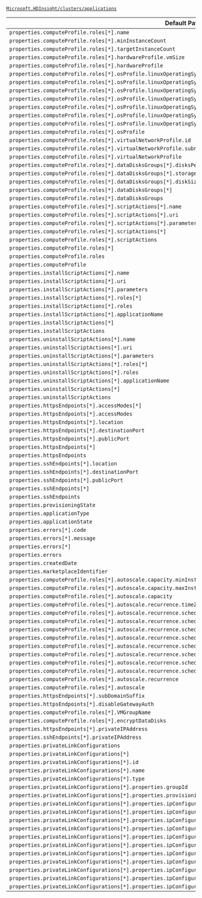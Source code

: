 [`Microsoft.HDInsight/clusters/applications`](https://docs.microsoft.com/en-us/azure/templates/microsoft.hdinsight/clusters/applications)

| Default Path | Alias |
|---|---|
| `properties.computeProfile.roles[*].name` | `Microsoft.HDInsight/clusters/applications/computeProfile.roles[*].name` |
| `properties.computeProfile.roles[*].minInstanceCount` | `Microsoft.HDInsight/clusters/applications/computeProfile.roles[*].minInstanceCount` |
| `properties.computeProfile.roles[*].targetInstanceCount` | `Microsoft.HDInsight/clusters/applications/computeProfile.roles[*].targetInstanceCount` |
| `properties.computeProfile.roles[*].hardwareProfile.vmSize` | `Microsoft.HDInsight/clusters/applications/computeProfile.roles[*].hardwareProfile.vmSize` |
| `properties.computeProfile.roles[*].hardwareProfile` | `Microsoft.HDInsight/clusters/applications/computeProfile.roles[*].hardwareProfile` |
| `properties.computeProfile.roles[*].osProfile.linuxOperatingSystemProfile.username` | `Microsoft.HDInsight/clusters/applications/computeProfile.roles[*].osProfile.linuxOperatingSystemProfile.username` |
| `properties.computeProfile.roles[*].osProfile.linuxOperatingSystemProfile.password` | `Microsoft.HDInsight/clusters/applications/computeProfile.roles[*].osProfile.linuxOperatingSystemProfile.password` |
| `properties.computeProfile.roles[*].osProfile.linuxOperatingSystemProfile.sshProfile.publicKeys[*].certificateData` | `Microsoft.HDInsight/clusters/applications/computeProfile.roles[*].osProfile.linuxOperatingSystemProfile.sshProfile.publicKeys[*].certificateData` |
| `properties.computeProfile.roles[*].osProfile.linuxOperatingSystemProfile.sshProfile.publicKeys[*]` | `Microsoft.HDInsight/clusters/applications/computeProfile.roles[*].osProfile.linuxOperatingSystemProfile.sshProfile.publicKeys[*]` |
| `properties.computeProfile.roles[*].osProfile.linuxOperatingSystemProfile.sshProfile.publicKeys` | `Microsoft.HDInsight/clusters/applications/computeProfile.roles[*].osProfile.linuxOperatingSystemProfile.sshProfile.publicKeys` |
| `properties.computeProfile.roles[*].osProfile.linuxOperatingSystemProfile.sshProfile` | `Microsoft.HDInsight/clusters/applications/computeProfile.roles[*].osProfile.linuxOperatingSystemProfile.sshProfile` |
| `properties.computeProfile.roles[*].osProfile.linuxOperatingSystemProfile` | `Microsoft.HDInsight/clusters/applications/computeProfile.roles[*].osProfile.linuxOperatingSystemProfile` |
| `properties.computeProfile.roles[*].osProfile` | `Microsoft.HDInsight/clusters/applications/computeProfile.roles[*].osProfile` |
| `properties.computeProfile.roles[*].virtualNetworkProfile.id` | `Microsoft.HDInsight/clusters/applications/computeProfile.roles[*].virtualNetworkProfile.id` |
| `properties.computeProfile.roles[*].virtualNetworkProfile.subnet` | `Microsoft.HDInsight/clusters/applications/computeProfile.roles[*].virtualNetworkProfile.subnet` |
| `properties.computeProfile.roles[*].virtualNetworkProfile` | `Microsoft.HDInsight/clusters/applications/computeProfile.roles[*].virtualNetworkProfile` |
| `properties.computeProfile.roles[*].dataDisksGroups[*].disksPerNode` | `Microsoft.HDInsight/clusters/applications/computeProfile.roles[*].dataDisksGroups[*].disksPerNode` |
| `properties.computeProfile.roles[*].dataDisksGroups[*].storageAccountType` | `Microsoft.HDInsight/clusters/applications/computeProfile.roles[*].dataDisksGroups[*].storageAccountType` |
| `properties.computeProfile.roles[*].dataDisksGroups[*].diskSizeGB` | `Microsoft.HDInsight/clusters/applications/computeProfile.roles[*].dataDisksGroups[*].diskSizeGB` |
| `properties.computeProfile.roles[*].dataDisksGroups[*]` | `Microsoft.HDInsight/clusters/applications/computeProfile.roles[*].dataDisksGroups[*]` |
| `properties.computeProfile.roles[*].dataDisksGroups` | `Microsoft.HDInsight/clusters/applications/computeProfile.roles[*].dataDisksGroups` |
| `properties.computeProfile.roles[*].scriptActions[*].name` | `Microsoft.HDInsight/clusters/applications/computeProfile.roles[*].scriptActions[*].name` |
| `properties.computeProfile.roles[*].scriptActions[*].uri` | `Microsoft.HDInsight/clusters/applications/computeProfile.roles[*].scriptActions[*].uri` |
| `properties.computeProfile.roles[*].scriptActions[*].parameters` | `Microsoft.HDInsight/clusters/applications/computeProfile.roles[*].scriptActions[*].parameters` |
| `properties.computeProfile.roles[*].scriptActions[*]` | `Microsoft.HDInsight/clusters/applications/computeProfile.roles[*].scriptActions[*]` |
| `properties.computeProfile.roles[*].scriptActions` | `Microsoft.HDInsight/clusters/applications/computeProfile.roles[*].scriptActions` |
| `properties.computeProfile.roles[*]` | `Microsoft.HDInsight/clusters/applications/computeProfile.roles[*]` |
| `properties.computeProfile.roles` | `Microsoft.HDInsight/clusters/applications/computeProfile.roles` |
| `properties.computeProfile` | `Microsoft.HDInsight/clusters/applications/computeProfile` |
| `properties.installScriptActions[*].name` | `Microsoft.HDInsight/clusters/applications/installScriptActions[*].name` |
| `properties.installScriptActions[*].uri` | `Microsoft.HDInsight/clusters/applications/installScriptActions[*].uri` |
| `properties.installScriptActions[*].parameters` | `Microsoft.HDInsight/clusters/applications/installScriptActions[*].parameters` |
| `properties.installScriptActions[*].roles[*]` | `Microsoft.HDInsight/clusters/applications/installScriptActions[*].roles[*]` |
| `properties.installScriptActions[*].roles` | `Microsoft.HDInsight/clusters/applications/installScriptActions[*].roles` |
| `properties.installScriptActions[*].applicationName` | `Microsoft.HDInsight/clusters/applications/installScriptActions[*].applicationName` |
| `properties.installScriptActions[*]` | `Microsoft.HDInsight/clusters/applications/installScriptActions[*]` |
| `properties.installScriptActions` | `Microsoft.HDInsight/clusters/applications/installScriptActions` |
| `properties.uninstallScriptActions[*].name` | `Microsoft.HDInsight/clusters/applications/uninstallScriptActions[*].name` |
| `properties.uninstallScriptActions[*].uri` | `Microsoft.HDInsight/clusters/applications/uninstallScriptActions[*].uri` |
| `properties.uninstallScriptActions[*].parameters` | `Microsoft.HDInsight/clusters/applications/uninstallScriptActions[*].parameters` |
| `properties.uninstallScriptActions[*].roles[*]` | `Microsoft.HDInsight/clusters/applications/uninstallScriptActions[*].roles[*]` |
| `properties.uninstallScriptActions[*].roles` | `Microsoft.HDInsight/clusters/applications/uninstallScriptActions[*].roles` |
| `properties.uninstallScriptActions[*].applicationName` | `Microsoft.HDInsight/clusters/applications/uninstallScriptActions[*].applicationName` |
| `properties.uninstallScriptActions[*]` | `Microsoft.HDInsight/clusters/applications/uninstallScriptActions[*]` |
| `properties.uninstallScriptActions` | `Microsoft.HDInsight/clusters/applications/uninstallScriptActions` |
| `properties.httpsEndpoints[*].accessModes[*]` | `Microsoft.HDInsight/clusters/applications/httpsEndpoints[*].accessModes[*]` |
| `properties.httpsEndpoints[*].accessModes` | `Microsoft.HDInsight/clusters/applications/httpsEndpoints[*].accessModes` |
| `properties.httpsEndpoints[*].location` | `Microsoft.HDInsight/clusters/applications/httpsEndpoints[*].location` |
| `properties.httpsEndpoints[*].destinationPort` | `Microsoft.HDInsight/clusters/applications/httpsEndpoints[*].destinationPort` |
| `properties.httpsEndpoints[*].publicPort` | `Microsoft.HDInsight/clusters/applications/httpsEndpoints[*].publicPort` |
| `properties.httpsEndpoints[*]` | `Microsoft.HDInsight/clusters/applications/httpsEndpoints[*]` |
| `properties.httpsEndpoints` | `Microsoft.HDInsight/clusters/applications/httpsEndpoints` |
| `properties.sshEndpoints[*].location` | `Microsoft.HDInsight/clusters/applications/sshEndpoints[*].location` |
| `properties.sshEndpoints[*].destinationPort` | `Microsoft.HDInsight/clusters/applications/sshEndpoints[*].destinationPort` |
| `properties.sshEndpoints[*].publicPort` | `Microsoft.HDInsight/clusters/applications/sshEndpoints[*].publicPort` |
| `properties.sshEndpoints[*]` | `Microsoft.HDInsight/clusters/applications/sshEndpoints[*]` |
| `properties.sshEndpoints` | `Microsoft.HDInsight/clusters/applications/sshEndpoints` |
| `properties.provisioningState` | `Microsoft.HDInsight/clusters/applications/provisioningState` |
| `properties.applicationType` | `Microsoft.HDInsight/clusters/applications/applicationType` |
| `properties.applicationState` | `Microsoft.HDInsight/clusters/applications/applicationState` |
| `properties.errors[*].code` | `Microsoft.HDInsight/clusters/applications/errors[*].code` |
| `properties.errors[*].message` | `Microsoft.HDInsight/clusters/applications/errors[*].message` |
| `properties.errors[*]` | `Microsoft.HDInsight/clusters/applications/errors[*]` |
| `properties.errors` | `Microsoft.HDInsight/clusters/applications/errors` |
| `properties.createdDate` | `Microsoft.HDInsight/clusters/applications/createdDate` |
| `properties.marketplaceIdentifier` | `Microsoft.HDInsight/clusters/applications/marketplaceIdentifier` |
| `properties.computeProfile.roles[*].autoscale.capacity.minInstanceCount` | `Microsoft.HDInsight/clusters/applications/computeProfile.roles[*].autoscale.capacity.minInstanceCount` |
| `properties.computeProfile.roles[*].autoscale.capacity.maxInstanceCount` | `Microsoft.HDInsight/clusters/applications/computeProfile.roles[*].autoscale.capacity.maxInstanceCount` |
| `properties.computeProfile.roles[*].autoscale.capacity` | `Microsoft.HDInsight/clusters/applications/computeProfile.roles[*].autoscale.capacity` |
| `properties.computeProfile.roles[*].autoscale.recurrence.timeZone` | `Microsoft.HDInsight/clusters/applications/computeProfile.roles[*].autoscale.recurrence.timeZone` |
| `properties.computeProfile.roles[*].autoscale.recurrence.schedule[*].days[*]` | `Microsoft.HDInsight/clusters/applications/computeProfile.roles[*].autoscale.recurrence.schedule[*].days[*]` |
| `properties.computeProfile.roles[*].autoscale.recurrence.schedule[*].days` | `Microsoft.HDInsight/clusters/applications/computeProfile.roles[*].autoscale.recurrence.schedule[*].days` |
| `properties.computeProfile.roles[*].autoscale.recurrence.schedule[*].timeAndCapacity.time` | `Microsoft.HDInsight/clusters/applications/computeProfile.roles[*].autoscale.recurrence.schedule[*].timeAndCapacity.time` |
| `properties.computeProfile.roles[*].autoscale.recurrence.schedule[*].timeAndCapacity.minInstanceCount` | `Microsoft.HDInsight/clusters/applications/computeProfile.roles[*].autoscale.recurrence.schedule[*].timeAndCapacity.minInstanceCount` |
| `properties.computeProfile.roles[*].autoscale.recurrence.schedule[*].timeAndCapacity.maxInstanceCount` | `Microsoft.HDInsight/clusters/applications/computeProfile.roles[*].autoscale.recurrence.schedule[*].timeAndCapacity.maxInstanceCount` |
| `properties.computeProfile.roles[*].autoscale.recurrence.schedule[*].timeAndCapacity` | `Microsoft.HDInsight/clusters/applications/computeProfile.roles[*].autoscale.recurrence.schedule[*].timeAndCapacity` |
| `properties.computeProfile.roles[*].autoscale.recurrence.schedule[*]` | `Microsoft.HDInsight/clusters/applications/computeProfile.roles[*].autoscale.recurrence.schedule[*]` |
| `properties.computeProfile.roles[*].autoscale.recurrence.schedule` | `Microsoft.HDInsight/clusters/applications/computeProfile.roles[*].autoscale.recurrence.schedule` |
| `properties.computeProfile.roles[*].autoscale.recurrence` | `Microsoft.HDInsight/clusters/applications/computeProfile.roles[*].autoscale.recurrence` |
| `properties.computeProfile.roles[*].autoscale` | `Microsoft.HDInsight/clusters/applications/computeProfile.roles[*].autoscale` |
| `properties.httpsEndpoints[*].subDomainSuffix` | `Microsoft.HDInsight/clusters/applications/httpsEndpoints[*].subDomainSuffix` |
| `properties.httpsEndpoints[*].disableGatewayAuth` | `Microsoft.HDInsight/clusters/applications/httpsEndpoints[*].disableGatewayAuth` |
| `properties.computeProfile.roles[*].VMGroupName` | `Microsoft.HDInsight/clusters/applications/computeProfile.roles[*].VMGroupName` |
| `properties.computeProfile.roles[*].encryptDataDisks` | `Microsoft.HDInsight/clusters/applications/computeProfile.roles[*].encryptDataDisks` |
| `properties.httpsEndpoints[*].privateIPAddress` | `Microsoft.HDInsight/clusters/applications/httpsEndpoints[*].privateIPAddress` |
| `properties.sshEndpoints[*].privateIPAddress` | `Microsoft.HDInsight/clusters/applications/sshEndpoints[*].privateIPAddress` |
| `properties.privateLinkConfigurations` | `Microsoft.HDInsight/clusters/applications/privateLinkConfigurations` |
| `properties.privateLinkConfigurations[*]` | `Microsoft.HDInsight/clusters/applications/privateLinkConfigurations[*]` |
| `properties.privateLinkConfigurations[*].id` | `Microsoft.HDInsight/clusters/applications/privateLinkConfigurations[*].id` |
| `properties.privateLinkConfigurations[*].name` | `Microsoft.HDInsight/clusters/applications/privateLinkConfigurations[*].name` |
| `properties.privateLinkConfigurations[*].type` | `Microsoft.HDInsight/clusters/applications/privateLinkConfigurations[*].type` |
| `properties.privateLinkConfigurations[*].properties.groupId` | `Microsoft.HDInsight/clusters/applications/privateLinkConfigurations[*].groupId` |
| `properties.privateLinkConfigurations[*].properties.provisioningState` | `Microsoft.HDInsight/clusters/applications/privateLinkConfigurations[*].provisioningState` |
| `properties.privateLinkConfigurations[*].properties.ipConfigurations` | `Microsoft.HDInsight/clusters/applications/privateLinkConfigurations[*].ipConfigurations` |
| `properties.privateLinkConfigurations[*].properties.ipConfigurations[*]` | `Microsoft.HDInsight/clusters/applications/privateLinkConfigurations[*].ipConfigurations[*]` |
| `properties.privateLinkConfigurations[*].properties.ipConfigurations[*].id` | `Microsoft.HDInsight/clusters/applications/privateLinkConfigurations[*].ipConfigurations[*].id` |
| `properties.privateLinkConfigurations[*].properties.ipConfigurations[*].name` | `Microsoft.HDInsight/clusters/applications/privateLinkConfigurations[*].ipConfigurations[*].name` |
| `properties.privateLinkConfigurations[*].properties.ipConfigurations[*].type` | `Microsoft.HDInsight/clusters/applications/privateLinkConfigurations[*].ipConfigurations[*].type` |
| `properties.privateLinkConfigurations[*].properties.ipConfigurations[*].properties.provisioningState` | `Microsoft.HDInsight/clusters/applications/privateLinkConfigurations[*].ipConfigurations[*].provisioningState` |
| `properties.privateLinkConfigurations[*].properties.ipConfigurations[*].properties.primary` | `Microsoft.HDInsight/clusters/applications/privateLinkConfigurations[*].ipConfigurations[*].primary` |
| `properties.privateLinkConfigurations[*].properties.ipConfigurations[*].properties.privateIPAddress` | `Microsoft.HDInsight/clusters/applications/privateLinkConfigurations[*].ipConfigurations[*].privateIPAddress` |
| `properties.privateLinkConfigurations[*].properties.ipConfigurations[*].properties.privateIPAllocationMethod` | `Microsoft.HDInsight/clusters/applications/privateLinkConfigurations[*].ipConfigurations[*].privateIPAllocationMethod` |
| `properties.privateLinkConfigurations[*].properties.ipConfigurations[*].properties.subnet` | `Microsoft.HDInsight/clusters/applications/privateLinkConfigurations[*].ipConfigurations[*].subnet` |
| `properties.privateLinkConfigurations[*].properties.ipConfigurations[*].properties.subnet.id` | `Microsoft.HDInsight/clusters/applications/privateLinkConfigurations[*].ipConfigurations[*].subnet.id` |

